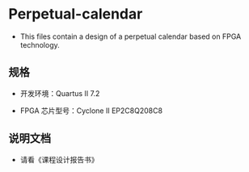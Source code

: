 # Perpetual-calendar
- This files contain a design of a perpetual calendar based on FPGA technology.

## 规格
- 开发环境：Quartus II 7.2

- FPGA 芯片型号：Cyclone II EP2C8Q208C8

## 说明文档
- 请看《课程设计报告书》
